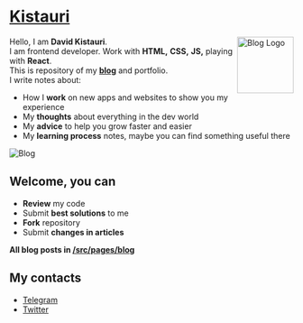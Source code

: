 # <a href="https://dtroode.netlify.com/">Kistauri</a>


<img 
  align="right" 
  src="https://dtroode.netlify.com/icons/icon-144x144.png" 
  width="100px"
  height="100px"
  alt="Blog Logo">

Hello, I am **David Kistauri**.\
I am frontend developer. Work with **HTML,** **CSS,** **JS,** playing with **React**.\
This is repository of my **[blog](https://dtroode.netlify.com/blog)** and portfolio.\
I write notes about:
- How I **work** on new apps and websites to show you my experience
- My **thoughts** about everything in the dev world
- My **advice** to help you grow faster and easier
- My **learning process** notes, maybe you can find something useful there

![Blog](https://i.imgur.com/KLBgeu6.png)

## Welcome, you can

- **Review** my code
- Submit **best solutions** to me
- **Fork** repository
- Submit **changes in articles**

**All blog posts in [/src/pages/blog](https://github.com/dtroode/kistauri/blob/master/src/pages/blog/)**

## My contacts

- [Telegram](https://t.me/dtroode)
- [Twitter](https://twitter.com/dtroode)
